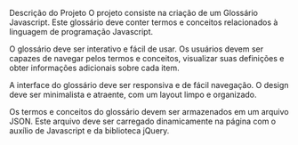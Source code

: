 Descrição do Projeto
O projeto consiste na criação de um Glossário Javascript. Este glossário deve conter termos e conceitos relacionados à linguagem de programação Javascript.

O glossário deve ser interativo e fácil de usar. Os usuários devem ser capazes de navegar pelos termos e conceitos, visualizar suas definições e obter informações adicionais sobre cada item.

A interface do glossário deve ser responsiva e de fácil navegação. O design deve ser minimalista e atraente, com um layout limpo e organizado.

Os termos e conceitos do glossário devem ser armazenados em um arquivo JSON. Este arquivo deve ser carregado dinamicamente na página com o auxílio de Javascript e da biblioteca jQuery.
